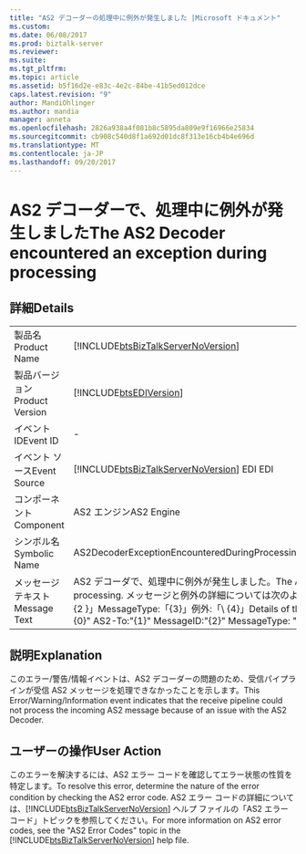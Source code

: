 ```yaml
---
title: "AS2 デコーダーの処理中に例外が発生しました |Microsoft ドキュメント"
ms.custom: 
ms.date: 06/08/2017
ms.prod: biztalk-server
ms.reviewer: 
ms.suite: 
ms.tgt_pltfrm: 
ms.topic: article
ms.assetid: b5f16d2e-e83c-4e2c-84be-41b5ed012dce
caps.latest.revision: "9"
author: MandiOhlinger
ms.author: mandia
manager: anneta
ms.openlocfilehash: 2826a938a4f081b8c5895da809e9f16966e25834
ms.sourcegitcommit: cb908c540d8f1a692d01dc8f313e16cb4b4e696d
ms.translationtype: MT
ms.contentlocale: ja-JP
ms.lasthandoff: 09/20/2017
---
```

# <a name="the-as2-decoder-encountered-an-exception-during-processing"></a><span data-ttu-id="933c8-102">AS2 デコーダーで、処理中に例外が発生しました</span><span class="sxs-lookup"><span data-stu-id="933c8-102">The AS2 Decoder encountered an exception during processing</span></span>
## <a name="details"></a><span data-ttu-id="933c8-103">詳細</span><span class="sxs-lookup"><span data-stu-id="933c8-103">Details</span></span>  
  
|||  
|-|-|  
|<span data-ttu-id="933c8-104">製品名</span><span class="sxs-lookup"><span data-stu-id="933c8-104">Product Name</span></span>|[!INCLUDE[btsBizTalkServerNoVersion](../includes/btsbiztalkservernoversion-md.md)]|  
|<span data-ttu-id="933c8-105">製品バージョン</span><span class="sxs-lookup"><span data-stu-id="933c8-105">Product Version</span></span>|[!INCLUDE[btsEDIVersion](../includes/btsediversion-md.md)]|  
|<span data-ttu-id="933c8-106">イベント ID</span><span class="sxs-lookup"><span data-stu-id="933c8-106">Event ID</span></span>|-|  
|<span data-ttu-id="933c8-107">イベント ソース</span><span class="sxs-lookup"><span data-stu-id="933c8-107">Event Source</span></span>|[!INCLUDE[btsBizTalkServerNoVersion](../includes/btsbiztalkservernoversion-md.md)]<span data-ttu-id="933c8-108"> EDI</span><span class="sxs-lookup"><span data-stu-id="933c8-108"> EDI</span></span>|  
|<span data-ttu-id="933c8-109">コンポーネント</span><span class="sxs-lookup"><span data-stu-id="933c8-109">Component</span></span>|<span data-ttu-id="933c8-110">AS2 エンジン</span><span class="sxs-lookup"><span data-stu-id="933c8-110">AS2 Engine</span></span>|  
|<span data-ttu-id="933c8-111">シンボル名</span><span class="sxs-lookup"><span data-stu-id="933c8-111">Symbolic Name</span></span>|<span data-ttu-id="933c8-112">AS2DecoderExceptionEncounteredDuringProcessing</span><span class="sxs-lookup"><span data-stu-id="933c8-112">AS2DecoderExceptionEncounteredDuringProcessing</span></span>|  
|<span data-ttu-id="933c8-113">メッセージ テキスト</span><span class="sxs-lookup"><span data-stu-id="933c8-113">Message Text</span></span>|<span data-ttu-id="933c8-114">AS2 デコーダで、処理中に例外が発生しました。</span><span class="sxs-lookup"><span data-stu-id="933c8-114">The AS2 Decoder encountered an exception during processing.</span></span>  <span data-ttu-id="933c8-115">メッセージと例外の詳細については次のようには: AS2-から:"{0}"AS2-を:「\ 」MessageID:「\ {2 \}」MessageType:「{3}」例外:「\ {4\}」</span><span class="sxs-lookup"><span data-stu-id="933c8-115">Details of the message and exception are as follows:  AS2-From:"{0}" AS2-To:"{1}" MessageID:"{2}" MessageType: "{3}" Exception:"{4}"</span></span>|  
  
## <a name="explanation"></a><span data-ttu-id="933c8-116">説明</span><span class="sxs-lookup"><span data-stu-id="933c8-116">Explanation</span></span>  
 <span data-ttu-id="933c8-117">このエラー/警告/情報イベントは、AS2 デコーダーの問題のため、受信パイプラインが受信 AS2 メッセージを処理できなかったことを示します。</span><span class="sxs-lookup"><span data-stu-id="933c8-117">This Error/Warning/Information event indicates that the receive pipeline could not process the incoming AS2 message because of an issue with the AS2 Decoder.</span></span>  
  
## <a name="user-action"></a><span data-ttu-id="933c8-118">ユーザーの操作</span><span class="sxs-lookup"><span data-stu-id="933c8-118">User Action</span></span>  
 <span data-ttu-id="933c8-119">このエラーを解決するには、AS2 エラー コードを確認してエラー状態の性質を特定します。</span><span class="sxs-lookup"><span data-stu-id="933c8-119">To resolve this error, determine the nature of the error condition by checking the AS2 error code.</span></span> <span data-ttu-id="933c8-120">AS2 エラー コードの詳細については、[!INCLUDE[btsBizTalkServerNoVersion](../includes/btsbiztalkservernoversion-md.md)] ヘルプ ファイルの「AS2 エラー コード」トピックを参照してください。</span><span class="sxs-lookup"><span data-stu-id="933c8-120">For more information on AS2 error codes, see the "AS2 Error Codes" topic in the [!INCLUDE[btsBizTalkServerNoVersion](../includes/btsbiztalkservernoversion-md.md)] help file.</span></span>